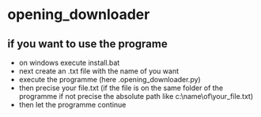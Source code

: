 # opening_downloader
## if you want to use the programe

- on windows execute install.bat
- next create an .txt file with the name of you want
- execute the programme (here .opening_downloader.py)
- then precise your file.txt (if the file is on the same folder of the programme if not precise the absolute path like c:\name\of\your_file.txt) 
- then let the programme continue